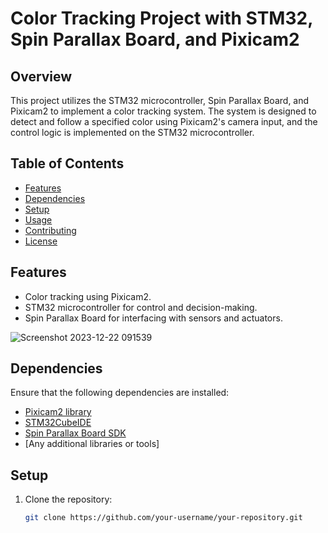 # Color Tracking Project with STM32, Spin Parallax Board, and Pixicam2

## Overview

This project utilizes the STM32 microcontroller, Spin Parallax Board, and Pixicam2 to implement a color tracking system. The system is designed to detect and follow a specified color using Pixicam2's camera input, and the control logic is implemented on the STM32 microcontroller.

## Table of Contents

- [Features](#features)
- [Dependencies](#dependencies)
- [Setup](#setup)
- [Usage](#usage)
- [Contributing](#contributing)
- [License](#license)

## Features

- Color tracking using Pixicam2.
- STM32 microcontroller for control and decision-making.
- Spin Parallax Board for interfacing with sensors and actuators.


![Screenshot 2023-12-22 091539](https://github.com/Chillhopper/colour-Tracking-Bot/assets/68851163/7cf973e9-15ad-402c-9bf2-93e9a9939405)

## Dependencies

Ensure that the following dependencies are installed:


- [Pixicam2 library](https://docs.pixycam.com/wiki/doku.php?id=wiki:v2:porting_guide)
- [STM32CubeIDE](https://www.st.com/en/microcontrollers-microprocessors/stm32f103re.html)
- [Spin Parallax Board SDK](https://www.parallax.com/propeller-2/documentation/)
- [Any additional libraries or tools]


## Setup

1. Clone the repository:

   ```bash
   git clone https://github.com/your-username/your-repository.git
